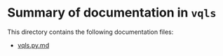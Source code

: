 # Summary of documentation in `vqls`

This directory contains the following documentation files:

- [vqls.py.md](vqls.py.md)
